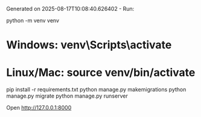 Generated on 2025-08-17T10:08:40.626402 - Run:

python -m venv venv
# Windows: venv\Scripts\activate
# Linux/Mac: source venv/bin/activate
pip install -r requirements.txt
python manage.py makemigrations
python manage.py migrate
python manage.py runserver

Open http://127.0.0.1:8000
